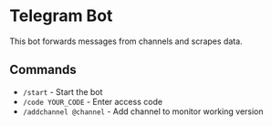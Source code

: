 # Telegram Bot

This bot forwards messages from channels and scrapes data.

## Commands
- `/start` - Start the bot
- `/code YOUR_CODE` - Enter access code
- `/addchannel @channel` - Add channel to monitor
working version